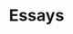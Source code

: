 ---
#
# Section Frontmatter
#
# Only essays have reading time
show_reading_time: true
title: Essays
---